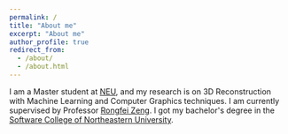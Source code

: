 ```yaml
---
permalink: /
title: "About me"
excerpt: "About me"
author_profile: true
redirect_from: 
  - /about/
  - /about.html
---
```


I am a Master student at [NEU](http://www.neu.edu.cn), and my research is on 3D Reconstruction with Machine Learning and Computer Graphics techniques. I am currently supervised by Professor [Rongfei Zeng](https://wingfeitsang.github.io/home/). I got my bachelor's degree in the [Software College of Northeastern University](http://sc.neu.edu.cn).